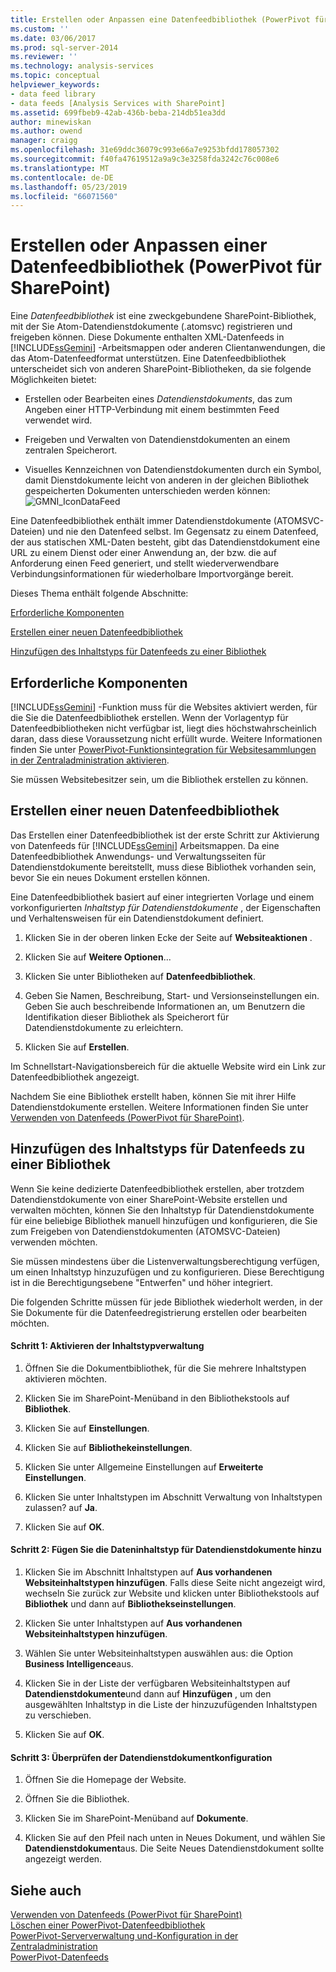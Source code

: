 ```yaml
---
title: Erstellen oder Anpassen eine Datenfeedbibliothek (PowerPivot für SharePoint) | Microsoft-Dokumentation
ms.custom: ''
ms.date: 03/06/2017
ms.prod: sql-server-2014
ms.reviewer: ''
ms.technology: analysis-services
ms.topic: conceptual
helpviewer_keywords:
- data feed library
- data feeds [Analysis Services with SharePoint]
ms.assetid: 699fbeb9-42ab-436b-beba-214db51ea3dd
author: minewiskan
ms.author: owend
manager: craigg
ms.openlocfilehash: 31e69ddc36079c993e66a7e9253bfdd178057302
ms.sourcegitcommit: f40fa47619512a9a9c3e3258fda3242c76c008e6
ms.translationtype: MT
ms.contentlocale: de-DE
ms.lasthandoff: 05/23/2019
ms.locfileid: "66071560"
---
```

# <a name="create-or-customize-a-data-feed-library-powerpivot-for-sharepoint"></a>Erstellen oder Anpassen einer Datenfeedbibliothek (PowerPivot für SharePoint)
  Eine *Datenfeedbibliothek* ist eine zweckgebundene SharePoint-Bibliothek, mit der Sie Atom-Datendienstdokumente (.atomsvc) registrieren und freigeben können. Diese Dokumente enthalten XML-Datenfeeds in [!INCLUDE[ssGemini](../../includes/ssgemini-md.md)] -Arbeitsmappen oder anderen Clientanwendungen, die das Atom-Datenfeedformat unterstützen. Eine Datenfeedbibliothek unterscheidet sich von anderen SharePoint-Bibliotheken, da sie folgende Möglichkeiten bietet:  
  
-   Erstellen oder Bearbeiten eines *Datendienstdokuments*, das zum Angeben einer HTTP-Verbindung mit einem bestimmten Feed verwendet wird.  
  
-   Freigeben und Verwalten von Datendienstdokumenten an einem zentralen Speicherort.  
  
-   Visuelles Kennzeichnen von Datendienstdokumenten durch ein Symbol, damit Dienstdokumente leicht von anderen in der gleichen Bibliothek gespeicherten Dokumenten unterschieden werden können: ![GMNI_IconDataFeed](../media/gmni-icondatafeed.gif "GMNI_IconDataFeed")  
  
 Eine Datenfeedbibliothek enthält immer Datendienstdokumente (ATOMSVC-Dateien) und nie den Datenfeed selbst. Im Gegensatz zu einem Datenfeed, der aus statischen XML-Daten besteht, gibt das Datendienstdokument eine URL zu einem Dienst oder einer Anwendung an, der bzw. die auf Anforderung einen Feed generiert, und stellt wiederverwendbare Verbindungsinformationen für wiederholbare Importvorgänge bereit.  
  
 Dieses Thema enthält folgende Abschnitte:  
  
 [Erforderliche Komponenten](#prereq)  
  
 [Erstellen einer neuen Datenfeedbibliothek](#createlib)  
  
 [Hinzufügen des Inhaltstyps für Datenfeeds zu einer Bibliothek](#addtolib)  
  
##  <a name="prereq"></a> Erforderliche Komponenten  
 [!INCLUDE[ssGemini](../../includes/ssgemini-md.md)] -Funktion muss für die Websites aktiviert werden, für die Sie die Datenfeedbibliothek erstellen. Wenn der Vorlagentyp für Datenfeedbibliotheken nicht verfügbar ist, liegt dies höchstwahrscheinlich daran, dass diese Voraussetzung nicht erfüllt wurde. Weitere Informationen finden Sie unter [PowerPivot-Funktionsintegration für Websitesammlungen in der Zentraladministration aktivieren](activate-power-pivot-integration-for-site-collections-in-ca.md).  
  
 Sie müssen Websitebesitzer sein, um die Bibliothek erstellen zu können.  
  
##  <a name="createlib"></a> Erstellen einer neuen Datenfeedbibliothek  
 Das Erstellen einer Datenfeedbibliothek ist der erste Schritt zur Aktivierung von Datenfeeds für [!INCLUDE[ssGemini](../../includes/ssgemini-md.md)] Arbeitsmappen. Da eine Datenfeedbibliothek Anwendungs- und Verwaltungsseiten für Datendienstdokumente bereitstellt, muss diese Bibliothek vorhanden sein, bevor Sie ein neues Dokument erstellen können.  
  
 Eine Datenfeedbibliothek basiert auf einer integrierten Vorlage und einem vorkonfigurierten *Inhaltstyp für Datendienstdokumente* , der Eigenschaften und Verhaltensweisen für ein Datendienstdokument definiert.  
  
1.  Klicken Sie in der oberen linken Ecke der Seite auf **Websiteaktionen** .  
  
2.  Klicken Sie auf **Weitere Optionen**...  
  
3.  Klicken Sie unter Bibliotheken auf **Datenfeedbibliothek**.  
  
4.  Geben Sie Namen, Beschreibung, Start- und Versionseinstellungen ein. Geben Sie auch beschreibende Informationen an, um Benutzern die Identifikation dieser Bibliothek als Speicherort für Datendienstdokumente zu erleichtern.  
  
5.  Klicken Sie auf **Erstellen**.  
  
 Im Schnellstart-Navigationsbereich für die aktuelle Website wird ein Link zur Datenfeedbibliothek angezeigt.  
  
 Nachdem Sie eine Bibliothek erstellt haben, können Sie mit ihrer Hilfe Datendienstdokumente erstellen. Weitere Informationen finden Sie unter [Verwenden von Datenfeeds &#40;PowerPivot für SharePoint&#41;](use-data-feeds-power-pivot-for-sharepoint.md).  
  
##  <a name="addtolib"></a> Hinzufügen des Inhaltstyps für Datenfeeds zu einer Bibliothek  
 Wenn Sie keine dedizierte Datenfeedbibliothek erstellen, aber trotzdem Datendienstdokumente von einer SharePoint-Website erstellen und verwalten möchten, können Sie den Inhaltstyp für Datendienstdokumente für eine beliebige Bibliothek manuell hinzufügen und konfigurieren, die Sie zum Freigeben von Datendienstdokumenten (ATOMSVC-Dateien) verwenden möchten.  
  
 Sie müssen mindestens über die Listenverwaltungsberechtigung verfügen, um einen Inhaltstyp hinzuzufügen und zu konfigurieren. Diese Berechtigung ist in die Berechtigungsebene "Entwerfen" und höher integriert.  
  
 Die folgenden Schritte müssen für jede Bibliothek wiederholt werden, in der Sie Dokumente für die Datenfeedregistrierung erstellen oder bearbeiten möchten.  
  
#### <a name="step-1-enable-content-type-management"></a>Schritt 1: Aktivieren der Inhaltstypverwaltung  
  
1.  Öffnen Sie die Dokumentbibliothek, für die Sie mehrere Inhaltstypen aktivieren möchten.  
  
2.  Klicken Sie im SharePoint-Menüband in den Bibliothekstools auf **Bibliothek**.  
  
3.  Klicken Sie auf **Einstellungen**.  
  
4.  Klicken Sie auf **Bibliothekeinstellungen**.  
  
5.  Klicken Sie unter Allgemeine Einstellungen auf **Erweiterte Einstellungen**.  
  
6.  Klicken Sie unter Inhaltstypen im Abschnitt Verwaltung von Inhaltstypen zulassen? auf **Ja**.  
  
7.  Klicken Sie auf **OK**.  
  
#### <a name="step-2-add-the-data-service-document-content-type"></a>Schritt 2: Fügen Sie die Dateninhaltstyp für Datendienstdokumente hinzu  
  
1.  Klicken Sie im Abschnitt Inhaltstypen auf **Aus vorhandenen Websiteinhaltstypen hinzufügen**. Falls diese Seite nicht angezeigt wird, wechseln Sie zurück zur Website und klicken unter Bibliothekstools auf **Bibliothek** und dann auf **Bibliothekseinstellungen**.  
  
2.  Klicken Sie unter Inhaltstypen auf **Aus vorhandenen Websiteinhaltstypen hinzufügen**.  
  
3.  Wählen Sie unter Websiteinhaltstypen auswählen aus: die Option **Business Intelligence**aus.  
  
4.  Klicken Sie in der Liste der verfügbaren Websiteinhaltstypen auf **Datendienstdokumente**und dann auf **Hinzufügen** , um den ausgewählten Inhaltstyp in die Liste der hinzuzufügenden Inhaltstypen zu verschieben.  
  
5.  Klicken Sie auf **OK**.  
  
#### <a name="step-3-verify-data-service-document-configuration"></a>Schritt 3: Überprüfen der Datendienstdokumentkonfiguration  
  
1.  Öffnen Sie die Homepage der Website.  
  
2.  Öffnen Sie die Bibliothek.  
  
3.  Klicken Sie im SharePoint-Menüband auf **Dokumente**.  
  
4.  Klicken Sie auf den Pfeil nach unten in Neues Dokument, und wählen Sie **Datendienstdokument**aus. Die Seite Neues Datendienstdokument sollte angezeigt werden.  
  
## <a name="see-also"></a>Siehe auch  
 [Verwenden von Datenfeeds &#40;PowerPivot für SharePoint&#41;](use-data-feeds-power-pivot-for-sharepoint.md)   
 [Löschen einer PowerPivot-Datenfeedbibliothek](delete-a-power-pivot-data-feed-library.md)   
 [PowerPivot-Serververwaltung und-Konfiguration in der Zentraladministration](power-pivot-server-administration-and-configuration-in-central-administration.md)   
 [PowerPivot-Datenfeeds](power-pivot-data-feeds.md)  
  
  
